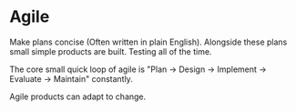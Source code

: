 # Agile
Make plans concise (Often written in plain English). Alongside these plans small simple products are built. Testing all of the time.

The core small quick loop of agile is "Plan -> Design -> Implement -> Evaluate -> Maintain" constantly.

Agile products can adapt to change.
